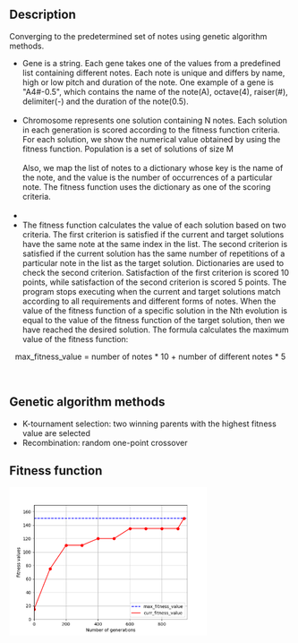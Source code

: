 ## Description
Converging to the predetermined set of notes using genetic algorithm methods.
- Gene is a string. Each gene takes one of the values from a predefined list containing different notes. Each note is unique and differs by name, high or low pitch and duration of the note. One example of a gene is "A4#-0.5", which contains the name of the note(A), octave(4), raiser(#), delimiter(-) and the duration of the note(0.5).<br /><br />
- Chromosome represents one solution containing N notes. Each solution in each generation is scored according to the fitness function criteria. For each solution, we show the numerical value obtained by using the fitness function. Population is a set of solutions of size M<br /><br />Also, we map the list of notes to a dictionary whose key is the name of the note, and the value is the number of occurrences of a particular note. The fitness function uses the dictionary as one of the scoring criteria.<br /><br />
- 
- The fitness function calculates the value of each solution based on two criteria. The first criterion is satisfied if the current and target solutions have the same note at the same index in the list. The second criterion is satisfied if the current solution has the same number of repetitions of a particular note in the list as the target solution. Dictionaries are used to check the second criterion. Satisfaction of the first criterion is scored 10 points, while satisfaction of the second criterion is scored 5 points. The program stops executing when the current and target solutions match according to all requirements and different forms of notes. When the value of the fitness function of a specific solution in the Nth evolution is equal to the value of the fitness function of the target solution, then we have reached the desired solution. The formula calculates the maximum value of the fitness function:
<p align="center">max_fitness_value = number of notes * 10 + number of different notes * 5</p><br />

## Genetic algorithm methods
- K-tournament selection: two winning parents with the highest fitness value are selected
- Recombination: random one-point crossover

## Fitness function
<img alt="Visualization of fitness function" height=70% src="/plots_img/fitness_function_03.png" width=70%/>

